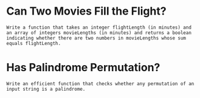 # Can Two Movies Fill the Flight?

    Write a function that takes an integer flightLength (in minutes) and an array of integers movieLengths (in minutes) and returns a boolean indicating whether there are two numbers in movieLengths whose sum equals flightLength.

# Has Palindrome Permutation?

    Write an efficient function that checks whether any permutation of an input string is a palindrome.

